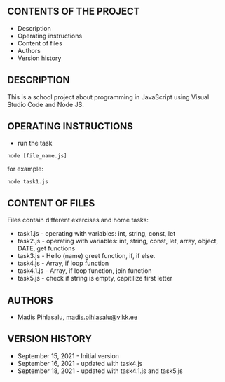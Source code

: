 CONTENTS OF THE PROJECT
---------------------

 * Description
 * Operating instructions
 * Content of files
 * Authors
 * Version history



DESCRIPTION
------------
This is a school project about programming in JavaScript using Visual Studio Code and Node JS.


OPERATING INSTRUCTIONS
----------------------

* run the task

```
node [file_name.js]

```

for example: 

```
node task1.js

```


CONTENT OF FILES
----------------

Files contain different exercises and home tasks:

* task1.js - operating with variables: int, string, const, let
* task2.js - operating with variables: int, string, const, let, array, object, DATE, get functions
* task3.js - Hello (name) greet function, if, if else.
* task4.js - Array, if loop function
* task4.1.js - Array, if loop function, join function
* task5.js - check if string is empty, capitilize first letter


AUTHORS
-------

 * Madis Pihlasalu, madis.pihlasalu@vikk.ee


 
VERSION HISTORY
----------------

* September 15, 2021 - Initial version
* September 16, 2021 - updated with task4.js
* September 18, 2021 - updated with task4.1.js and task5.js



